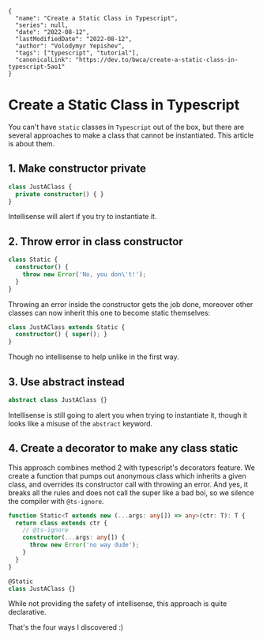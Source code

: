 ```ic-metadata
{
  "name": "Create a Static Class in Typescript",
  "series": null,
  "date": "2022-08-12",
  "lastModifiedDate": "2022-08-12",
  "author": "Volodymyr Yepishev",
  "tags": ["typescript", "tutorial"],
  "canonicalLink": "https://dev.to/bwca/create-a-static-class-in-typescript-5ao1"
}
```

# Create a Static Class in Typescript

You can't have `static` classes in `Typescript` out of the box, but there are several approaches to make a class that cannot be instantiated. This article is about them.

## 1. Make constructor private
```typescript
class JustAClass {
  private constructor() { }
}
```

Intellisense will alert if you try to instantiate it.

## 2. Throw error in class constructor
```typescript
class Static {
  constructor() {
    throw new Error('No, you don\'t!');
  }
}
```

Throwing an error inside the constructor gets the job done, moreover other classes can now inherit this one to become static themselves:
```typescript
class JustAClass extends Static {
  constructor() { super(); }
}
```

Though no intellisense to help unlike in the first way.

## 3. Use abstract instead
```typescript
abstract class JustAClass {}
```

Intellisense is still going to alert you when trying to instantiate it, though it looks like a misuse of the `abstract` keyword.

## 4. Create a decorator to make any class static
This approach combines method 2 with typescript's decorators feature. We create a function that pumps out anonymous class which inherits a given class, and overrides its constructor call with throwing an error. And yes, it breaks all the rules and does not call the super like a bad boi, so we silence the compiler with `@ts-ignore`.
```typescript
function Static<T extends new (...args: any[]) => any>(ctr: T): T {
  return class extends ctr {
    // @ts-ignore
    constructor(...args: any[]) {
      throw new Error('no way dude');
    }
  }
}

@Static
class JustAClass {}
```

While not providing the safety of intellisense, this approach is quite declarative.

That's the four ways I discovered :)